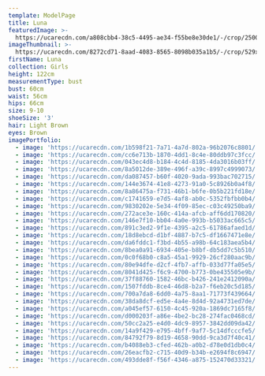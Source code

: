 ```yaml
---
template: ModelPage
title: Luna
featuredImage: >-
  https://ucarecdn.com/a808cbb4-38c5-4495-ae34-f55be8e30de1/-/crop/2500x1250/0,117/-/preview/
imageThumbnail: >-
  https://ucarecdn.com/8272cd71-8aad-4083-8565-8098b035a1b5/-/crop/529x667/958,129/-/preview/
firstName: Luna
collection: Girls
height: 122cm
measurementType: bust
bust: 60cm
waist: 56cm
hips: 66cm
size: 9-10
shoeSize: '3'
hair: Light Brown
eyes: Brown
imagePortfolio:
  - image: 'https://ucarecdn.com/1b598f21-7a71-4a7d-802a-96b2076c8801/'
  - image: 'https://ucarecdn.com/cc6e713b-1870-4dd1-8c4e-80ddb97c3fcc/'
  - image: 'https://ucarecdn.com/043ec4d8-b184-4c4d-8185-4da3016b03ff/'
  - image: 'https://ucarecdn.com/8a5012de-389e-496f-a39c-8997c4999073/'
  - image: 'https://ucarecdn.com/da087457-b60f-4020-9ada-993bac702715/'
  - image: 'https://ucarecdn.com/144e3674-41e8-4273-91a0-5c8926b0a4f8/'
  - image: 'https://ucarecdn.com/8a86475a-f731-46b1-b6fe-0b5b221fd18e/'
  - image: 'https://ucarecdn.com/c1741659-e7d5-4af8-ab0c-5352fbfbb0b4/'
  - image: 'https://ucarecdn.com/9830202e-5e34-4f09-85ec-c03c49250ba9/'
  - image: 'https://ucarecdn.com/272ace3e-160c-414a-afcb-aff6dd170820/'
  - image: 'https://ucarecdn.com/146e7f10-bb04-4a0e-993b-b5033ac665c5/'
  - image: 'https://ucarecdn.com/891c3ed2-9f1e-4395-a2c5-61786afaed1d/'
  - image: 'https://ucarecdn.com/18d8ebcd-d1bf-4887-b7c5-df1667471e8e/'
  - image: 'https://ucarecdn.com/da6fddc1-f3bd-4b55-a98b-64c183aea5b4/'
  - image: 'https://ucarecdn.com/8bea0a91-6934-405e-b8bf-db5dd7c5b510/'
  - image: 'https://ucarecdn.com/0c0f68b0-c8a5-45a1-9929-26cf280aac9b/'
  - image: 'https://ucarecdn.com/80e94dfe-d2cf-4fb7-affb-033d77fa05e5/'
  - image: 'https://ucarecdn.com/8041d425-f6c9-4700-b773-0be435505e9b/'
  - image: 'https://ucarecdn.com/37f88760-1582-46bc-b426-241e2412090a/'
  - image: 'https://ucarecdn.com/1507fddb-8ce4-46d8-b2a7-f6eb20c5d185/'
  - image: 'https://ucarecdn.com/700a7da8-6dd0-4a75-8aa1-71773f439664/'
  - image: 'https://ucarecdn.com/38da8dcf-ed5e-4a4e-8d4d-92a4731ed7de/'
  - image: 'https://ucarecdn.com/a045ef57-6150-4c45-920a-1869dc7165f8/'
  - image: 'https://ucarecdn.com/d000203f-a86e-4be2-bc28-274fac0468cd/'
  - image: 'https://ucarecdn.com/50cc2a25-e4d0-4dc9-8957-3842dd09da42/'
  - image: 'https://ucarecdn.com/14a9f429-e795-4bff-9af7-5c14dfcccfe5/'
  - image: 'https://ucarecdn.com/84792f79-8d19-4658-90dd-9ca3d7f40c41/'
  - image: 'https://ucarecdn.com/b4088eb3-cfed-462b-a0b2-d78e0d1db0c4/'
  - image: 'https://ucarecdn.com/26eacfb2-c715-40d9-b34b-e2694f8c6947/'
  - image: 'https://ucarecdn.com/493dde8f-f56f-4346-a875-152470d33321/'
---
```


